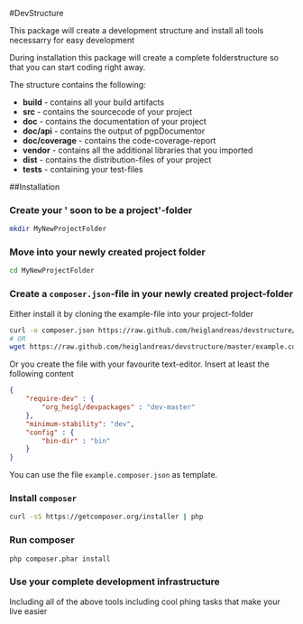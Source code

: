 #DevStructure

This package will create a development structure and install all tools
necessarry for easy development

During installation this package will create a complete folderstructure so that
you can start coding right away.

The structure contains the following:

* **build** - contains all your build artifacts
* **src**   - contains the sourcecode of your project
* **doc**   - contains the documentation of your project
* **doc/api** - contains the output of pgpDocumentor
* **doc/coverage** - contains the code-coverage-report
* **vendor** - contains all the additional libraries that you imported
* **dist**  - contains the distribution-files of your project
* **tests** - containing your test-files

##Installation

### Create your ' soon to be a project'-folder

```bash
mkdir MyNewProjectFolder
````

### Move into your newly created project folder

```bash
cd MyNewProjectFolder
````

### Create a ```composer.json```-file in your newly created project-folder

Either install it by cloning the example-file into your project-folder

```bash
curl -o composer.json https://raw.github.com/heiglandreas/devstructure/master/example.composer.json
# OR
wget https://raw.github.com/heiglandreas/devstructure/master/example.composer.json > composer.json
```

Or you create the file with your favourite text-editor. Insert at least the following content

```JSON
{
    "require-dev" : {
        "org_heigl/devpackages" : "dev-master"
    },
    "minimum-stability": "dev",
    "config" : {
        "bin-dir" : "bin"
    }
}
```

You can use the file ```example.composer.json``` as template.

### Install ```composer``` 

```bash
curl -sS https://getcomposer.org/installer | php
````

### Run composer

```bash
php composer.phar install
````

### Use your complete development infrastructure

Including all of the above tools including cool phing tasks that make your live easier

